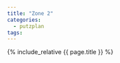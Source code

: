 ```yaml
---
title: "Zone 2"
categories:
  - putzplan
tags:
---
```

<!--more-->
{%  include_relative {{ page.title }}  %}
<!--stackedit_data:
eyJoaXN0b3J5IjpbMTQ0ODA2ODE0Nl19
-->
